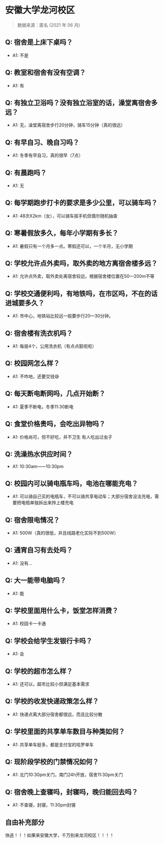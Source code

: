 # 安徽大学龙河校区

> 数据来源：匿名 (2021 年 06 月)

## Q: 宿舍是上床下桌吗？

- A1: 不是

## Q: 教室和宿舍有没有空调？

- A1: 有

## Q: 有独立卫浴吗？没有独立浴室的话，澡堂离宿舍多远？

- A1: 无，澡堂离宿舍步行20分钟，骑车15分钟（真的很远）

## Q: 有早自习、晚自习吗？

- A1: 冬季有早自习，真的很早（7点）

## Q: 有晨跑吗？

- A1: 无

## Q: 每学期跑步打卡的要求是多少公里，可以骑车吗？

- A1: 48次X2km（女），可以骑车摇手机但偶尔随机抽查

## Q: 寒暑假放多久，每年小学期有多长？

- A1: 暑假只有一个月多一点。寒假还可以，一个半月，无小学期

## Q: 学校允许点外卖吗，取外卖的地方离宿舍楼多远？

- A1: 允许点外卖，取外卖处离宿舍较远，根据宿舍楼位置在50—200m不等

## Q: 学校交通便利吗，有地铁吗，在市区吗，不在的话进城要多久？

- A1: 市中心，地铁站比较远一般要步行20—30分钟。

## Q: 宿舍楼有洗衣机吗？

- A1: 每层4个，公用洗衣机（有点点脏呃呃）

## Q: 校园网怎么样？

- A1: 不咋地，还要交钱😅

## Q: 每天断电断网吗，几点开始断？

- A1: 夏季不断电，冬季11:30断电

## Q: 食堂价格贵吗，会吃出异物吗？

- A1: 价格尚可，但不好吃，并不卫生 有人吃出过虫子

## Q: 洗澡热水供应时间？

- A1: 10:30am——10:30pm

## Q: 校园内可以骑电瓶车吗，电池在哪能充电？

- A1: 可以骑自己买的电瓶车，不可以骑共享电动车；大部分宿舍没法充电，需要把电瓶单独拆出来拎上楼充电

## Q: 宿舍限电情况？

- A1: 500W（真的很低，并且线路老化实际不到500W）

## Q: 通宵自习有去处吗？

- A1: 没有…

## Q: 大一能带电脑吗？

- A1: 能

## Q: 学校里面用什么卡，饭堂怎样消费？

- A1: 校园卡一卡通

## Q: 学校会给学生发银行卡吗？

- A1: 会

## Q: 学校的超市怎么样？

- A1: 还可以，超市比较小但满足基本需求

## Q: 学校的收发快递政策怎么样？

- A1: 快递点离大部分宿舍都很远，而且比较分散

## Q: 学校里面的共享单车数目与种类如何？

- A1: 共享单车挺多，都是支付宝的哈罗单车

## Q: 现阶段学校的门禁情况如何？

- A1: 北门10:30pm关门，南门24h开放，宿舍11:30pm关门

## Q: 宿舍晚上查寝吗，封寝吗，晚归能回去吗？

- A1: 不查寝，封寝，11:30pm封寝

## 自由补充部分

快逃！！！如果来安徽大学，千万别来龙河校区！！！！